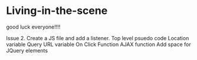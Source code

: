 # Living-in-the-scene
good luck everyone!!!! 

Issue 2. Create a JS file and add a listener.
    Top level psuedo code
        Location variable
        Query URL variable
        On Click Function
        AJAX function
        Add space for JQuery elements
        